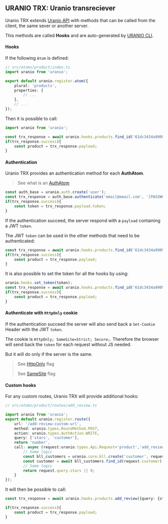 ## URANIO TRX: Uranio transreciever

Uranio TRX extends [Uranio API](https://github.com/nbl7/uranio-api) with methods
that can be called from the client, the same sever or another server.

This methods are called **Hooks** and are auto-generated by
[URANIO CLI](https://github.com/nbl7/uranio-cli).

#### Hooks

If the following `Atom` is defined:
```typescript
// src/atoms/product/index.ts
import uranio from 'uranio';

export default uranio.register.atom({
	plural: 'products',
	properties: {
		// ...
	},
	// ...
});
```
Then it is possible to call:
```typescript
import uranio from 'uranio';

const trx_response = await uranio.hooks.products.find_id('61dc3434a99090002c28cb4b');
if(trx_response.success){
	const product = trx_response.payload;
}
```

#### Authentication

Uranio TRX provides an authentication method for each **AuthAtom**.

> See what is an [AuthAtom](https://github.com/nbl7/uranio-core#authatoms)

```typescript
const auth_base = uranio.auth.create('user');
const trx_response = auth_base.authenticate('email@email.com', '[PASSWORD]');
if(trx_response.success){
	const token = trx_response.payload.token;
}
```
If the authentication succeed, the server respond with a `payload` containing a
JWT `token`.

The JWT `token` can be used in the other methods that need to be authenticated:

```typescript
const trx_response = await uranio.hooks.products.find_id('61dc3434a99090002c28cb4b', {}, token)
if(trx_response.success){
	const product = trx_response.payload;
}
```

It is also possible to set the token for all the hooks by using:

```typescript
uranio.hooks.set_token(token);
const trx_response = await uranio.hooks.products.find_id('61dc3434a99090002c28cb4b');
if(trx_response.success){
	const product = trx_response.payload;
}
```

#### Authenticate with `HttpOnly` cookie

If the authentication succeed the server will also send back a `Set-Cookie` Header
with the JWT `token`.

The cookie is `HttpOnly; SameSite=Strict; Secure;`. Therefore the browser
will send back the `token` for each request without JS needed.

But it will do only if the server is the same.

> See [HttpOnly](https://owasp.org/www-community/HttpOnly) flag
>
> See [SameSite](https://developer.mozilla.org/en-US/docs/Web/HTTP/Headers/Set-Cookie/SameSite) flag


#### Custom hooks

For any custom routes, Uranio TRX will provide additional hooks:

```typescript
// src/atoms/product/routes/add_review.ts

import uranio from 'uranio';
export default uranio.register.route({
	url: '/add-review-custom-url',
	method: uranio.types.RouteMethod.POST,
	action: uranio.types.AuthAction.WRITE,
	query: ['stars', 'customer'],
	return 'number',
	call: async (request:uranio.types.Api.Request<'product','add_review'>):Promise<'number'>{
		// Some logic
		const bll_customers = uranio.core.bll.create('customer', request.passport);
		const customer = await bll_customers.find_id(request.customer);
		// Some logic
		return request.query.stars || 0;
	}
});

```
It will then be possible to call:
```typescript
const trx_response = await uranio.hooks.products.add_review({query: {stars: 5}});

if(trx_response.success){
	const product = trx_response.payload;
}
```
